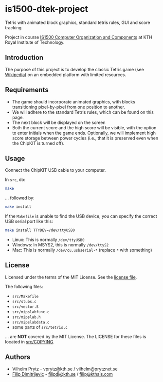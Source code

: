 # is1500-dtek-project

Tetris with animated block graphics, standard tetris rules, GUI and score tracking

Project in course [IS1500 Computer Organization and Components](https://www.kth.se/student/kurser/kurs/IS1500?l=en) at KTH Royal Institute of Technology.

## Introduction

The purpose of this project is to develop the classic Tetris game (see [Wikipedia](https://en.wikipedia.org/wiki/Tetris)) on an
embedded platform with limited resources.

## Requirements

- The game should incorporate animated graphics, with blocks transitioning pixel-by-pixel from one position to another.
- We will adhere to the standard Tetris rules, which can be found on this page.
- The next block will be displayed on the screen
- Both the current score and the high score will be visible, with the option to enter initials when the game ends. Optionally, we will implement high score storage between power cycles (i.e., that it is preserved even when the ChipKIT is turned off).

## Usage

Connect the ChipKIT USB cable to your computer.

In `src`, do:

```bash
make
```

... followed by:

```bash
make install
```

If the `Makefile` is unable to find the USB device, you can specify the correct USB serial port like this:

```bash
make install TTYDEV=/dev/ttyUSB0
```

- Linux: This is normally `/dev/ttyUSB0`
- Windows: In MSYS2, this is normally `/dev/ttyS2`
- Mac: This is normally `/dev/cu.usbserial-*` (replace `*` with something)

## License

Licensed under the terms of the MIT License. See the [license file](LICENSE).

The following files:

- `src/Makefile`
- `src/stubs.c`
- `src/vector.S`
- `src/mipslabfunc.c`
- `src/mipslab.h`
- `src/mipslabdata.c`
- some parts of `src/tetris.c`

... are **NOT** covered by the MIT License. The LICENSE for these files is located in [src/COPYING](src/COPYING).

## Authors

- [Vilhelm Prytz](https://github.com/vilhelmprytz) - vprytz@kth.se / vilhelm@prytznet.se
- [Filip Dimitrijevic](https://github.com/FilipDimitrijevic97) - filipdi@kth.se / filip@kthais.com

